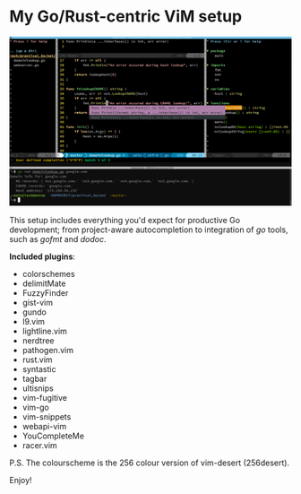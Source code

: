 My Go/Rust-centric ViM setup
==

![ViM shown as Go IDE](.github/vim-github_golang_ide.png)

This setup includes everything you'd expect for productive Go development; from project-aware autocompletion to integration of *go* tools, such as *gofmt* and *dodoc*.

**Included plugins**:

- colorschemes
- delimitMate
- FuzzyFinder
- gist-vim
- gundo
- l9.vim
- lightline.vim
- nerdtree
- pathogen.vim
- rust.vim
- syntastic
- tagbar
- ultisnips
- vim-fugitive
- vim-go
- vim-snippets
- webapi-vim
- YouCompleteMe
- racer.vim

P.S. The colourscheme is the 256 colour version of vim-desert (256desert).

Enjoy!
